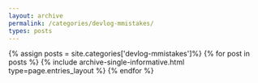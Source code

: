 ```yaml
---
layout: archive
permalink: /categories/devlog-mmistakes/
types: posts
---
```


{% assign posts = site.categories['devlog-mmistakes']%}
{% for post in posts %}
  {% include archive-single-informative.html type=page.entries_layout %}
{% endfor %}
